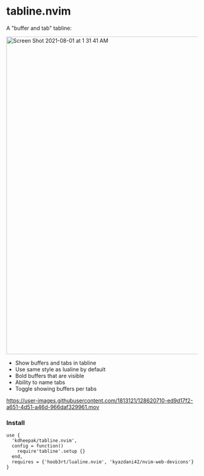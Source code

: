 # tabline.nvim

A "buffer and tab" tabline:

<img width="835" alt="Screen Shot 2021-08-01 at 1 31 41 AM" src="https://user-images.githubusercontent.com/1813121/127763079-4be5c3ce-bad2-4c76-ae16-3d22efb983ed.png">

- Show buffers and tabs in tabline
- Use same style as lualine by default
- Bold buffers that are visible
- Ability to name tabs
- Toggle showing buffers per tabs



https://user-images.githubusercontent.com/1813121/128620710-ed9d17f2-a651-4d51-a46d-966daf329961.mov



### Install

```
use {
  'kdheepak/tabline.nvim',
  config = function()
    require'tabline'.setup {}
  end,
  requires = {'hoob3rt/lualine.nvim', 'kyazdani42/nvim-web-devicons'}
}
```
